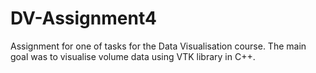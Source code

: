 # DV-Assignment4

Assignment for one of tasks for the Data Visualisation course. 
The main goal was to visualise volume data using VTK library in C++.
